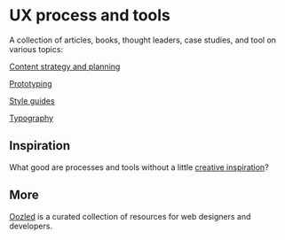 # UX process and tools

A collection of articles, books, thought leaders, case studies, and tool on various topics:

[Content strategy and planning](content.md)

[Prototyping](prototyping.md)

[Style guides](style-guides.md)

[Typography](typography.md)

## Inspiration

What good are processes and tools without a little [creative inspiration](inspiration.md)?

## More

[Oozled](http://oozled.com/) is a curated collection of resources for web designers and developers.
